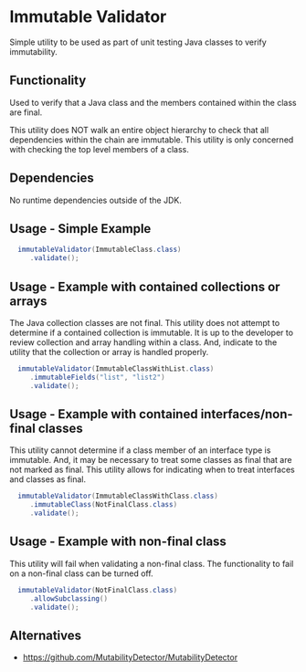 # Immutable Validator

Simple utility to be used as part of unit testing Java classes to verify immutability.

## Functionality

Used to verify that a Java class and the members contained within the class are final. 

This utility does NOT walk an entire object hierarchy to check that all dependencies 
within the chain are immutable. This utility is only concerned with checking the top
level members of a class.

## Dependencies

No runtime dependencies outside of the JDK.

## Usage - Simple Example

```java
  immutableValidator(ImmutableClass.class)
     .validate();
```

## Usage - Example with contained collections or arrays

The Java collection classes are not final. This utility does not attempt
to determine if a contained collection is immutable. It is up to the
developer to review collection and array handling within a class. And, indicate
to the utility that the collection or array is handled properly.

```java
  immutableValidator(ImmutableClassWithList.class)
     .immutableFields("list", "list2")
     .validate();
```

## Usage - Example with contained interfaces/non-final classes

This utility cannot determine if a class member of an interface type is 
immutable. And, it may be necessary to treat some classes as final
that are not marked as final. This utility allows for indicating
when to treat interfaces and classes as final.

```java
  immutableValidator(ImmutableClassWithClass.class)
     .immutableClass(NotFinalClass.class)
     .validate();
```

## Usage - Example with non-final class

This utility will fail when validating a non-final class. The functionality
to fail on a non-final class can be turned off.

```java
  immutableValidator(NotFinalClass.class)
     .allowSubclassing()
     .validate();
```

## Alternatives

* https://github.com/MutabilityDetector/MutabilityDetector
